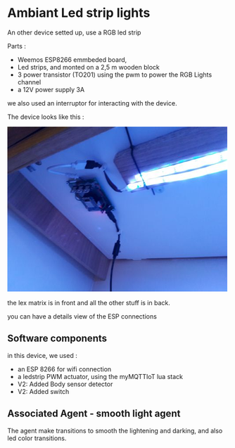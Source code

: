 # Ambiant Led strip lights

An other device setted up, use a RGB led strip

Parts : 

- Weemos ESP8266 emmbeded board, 
- Led strips, and monted on a 2,5 m wooden block
- 3 power transistor (TO201) using the pwm to power the RGB Lights channel
- a 12V power supply 3A

we also used an interruptor for interacting with the device.

The device looks like this :

![device.jpg](device.jpg) 

the lex matrix is in front and all the other stuff is in back.

you can have a details view of the ESP connections

## Software components

in this device, we used :

- an ESP 8266 for wifi connection
- a ledstrip PWM actuator, using the myMQTTIoT lua stack
- V2: Added Body sensor detector
- V2: Added switch

## Associated Agent - smooth light agent

The agent make transitions to smooth the lightening and darking, and also led color transitions.


